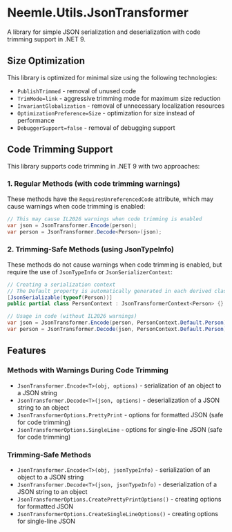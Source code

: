 # Neemle.Utils.JsonTransformer

A library for simple JSON serialization and deserialization with code trimming support in .NET 9.

## Size Optimization

This library is optimized for minimal size using the following technologies:

- `PublishTrimmed` - removal of unused code
- `TrimMode=link` - aggressive trimming mode for maximum size reduction
- `InvariantGlobalization` - removal of unnecessary localization resources
- `OptimizationPreference=Size` - optimization for size instead of performance
- `DebuggerSupport=false` - removal of debugging support

## Code Trimming Support

This library supports code trimming in .NET 9 with two approaches:

### 1. Regular Methods (with code trimming warnings)

These methods have the `RequiresUnreferencedCode` attribute, which may cause warnings when code trimming is enabled:

```csharp
// This may cause IL2026 warnings when code trimming is enabled
var json = JsonTransformer.Encode(person);
var person = JsonTransformer.Decode<Person>(json);
```

### 2. Trimming-Safe Methods (using JsonTypeInfo)

These methods do not cause warnings when code trimming is enabled, but require the use of `JsonTypeInfo` or `JsonSerializerContext`:

```csharp
// Creating a serialization context
// The Default property is automatically generated in each derived class
[JsonSerializable(typeof(Person))]
public partial class PersonContext : JsonTransformerContext<Person> {}

// Usage in code (without IL2026 warnings)
var json = JsonTransformer.Encode(person, PersonContext.Default.Person);
var person = JsonTransformer.Decode(json, PersonContext.Default.Person);
```

## Features

### Methods with Warnings During Code Trimming

- `JsonTransformer.Encode<T>(obj, options)` - serialization of an object to a JSON string
- `JsonTransformer.Decode<T>(json, options)` - deserialization of a JSON string to an object
- `JsonTransformerOptions.PrettyPrint` - options for formatted JSON (safe for code trimming)
- `JsonTransformerOptions.SingleLine` - options for single-line JSON (safe for code trimming)

### Trimming-Safe Methods

- `JsonTransformer.Encode<T>(obj, jsonTypeInfo)` - serialization of an object to a JSON string
- `JsonTransformer.Decode<T>(json, jsonTypeInfo)` - deserialization of a JSON string to an object
- `JsonTransformerOptions.CreatePrettyPrintOptions()` - creating options for formatted JSON
- `JsonTransformerOptions.CreateSingleLineOptions()` - creating options for single-line JSON
